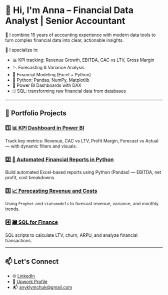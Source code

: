 # 👋 Hi, I'm Anna – Financial Data Analyst | Senior Accountant

💼 I combine 15 years of accounting experience with modern data tools to turn complex financial data into clear, actionable insights.

🔎 I specialize in:
- 📊 KPI tracking: Revenue Growth, EBITDA, CAC vs LTV, Gross Margin
- 📉 Forecasting & Variance Analysis
- 🧮 Financial Modeling (Excel + Python)
- 🐍 Python: Pandas, NumPy, Matplotlib
- 🧠 Power BI Dashboards with DAX
- 🗄️ SQL: transforming raw financial data from databases

---

## 📂 Portfolio Projects

### 1️⃣ [📊 KPI Dashboard in Power BI](https://github.com/yourusername/kpi-dashboard-powerbi)  
Track key metrics: Revenue, CAC vs LTV, Profit Margin, Forecast vs Actual — with dynamic filters and visuals.  

### 2️⃣ [🧮 Automated Financial Reports in Python](https://github.com/yourusername/financial-report-automation)  
Build automated Excel-based reports using Python (Pandas) — EBITDA, net profit, cost breakdowns.  

### 3️⃣ [📈 Forecasting Revenue and Costs](https://github.com/yourusername/forecasting-financial-kpis)  
Using `Prophet` and `statsmodels` to forecast revenue, variance, and monthly trends.  

### 4️⃣ [🗃️ SQL for Finance](https://github.com/yourusername/sql-financial-analysis)  
SQL scripts to calculate LTV, churn, ARPU, and analyze financial transactions.  

---

## 📫 Let's Connect

- 🌐 [LinkedIn](https://www.linkedin.com/in/anna-k-0278276b/)
- 💼 [Upwork Profile](https://www.upwork.com/freelancers/~01a54f05d38cd5375f?mp_source=share) 
- 📬 anyklymchuk@gmail.com
